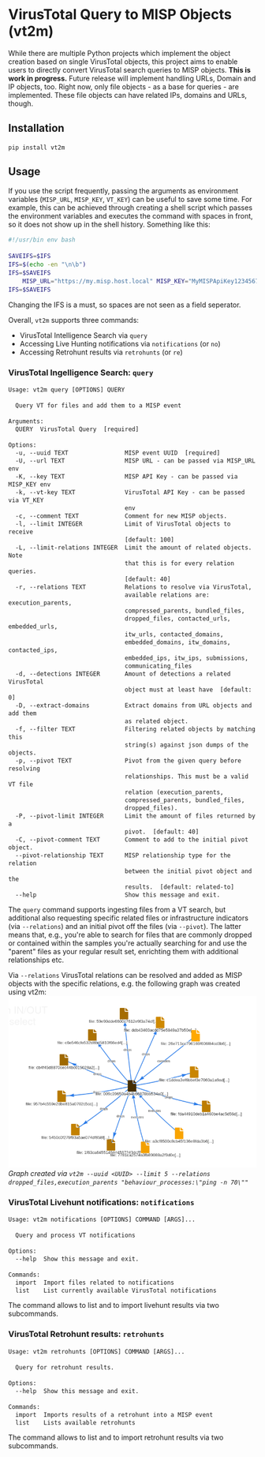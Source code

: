 # VirusTotal Query to MISP Objects (vt2m)

While there are multiple Python projects which implement the object creation based on single VirusTotal objects, this
project aims to enable users to directly convert VirusTotal search queries to MISP objects.
**This is work in progress.** Future release will implement handling URLs, Domain and IP objects, too. Right now, only
file objects - as a base for queries - are implemented. These file objects can have related IPs, domains and URLs, though.

## Installation

```
pip install vt2m
```

## Usage

If you use the script frequently, passing the arguments as environment variables (`MISP_URL`, `MISP_KEY`, `VT_KEY`)
can be useful to save some time. For example, this can be achieved through creating a shell script which passes the
environment variables and executes the command with spaces in front, so it does not show up in the shell history. Something like this:

```bash
#!/usr/bin env bash

SAVEIFS=$IFS
IFS=$(echo -en "\n\b")
IFS=$SAVEIFS
    MISP_URL="https://my.misp.host.local" MISP_KEY="MyMISPApiKey1234567890" VT_KEY="MyVTApiKey1234567890" /path/to/venv/bin/vt2m "$@"
IFS=$SAVEIFS
```

Changing the IFS is a must, so spaces are not seen as a field seperator.

Overall, `vt2m` supports three commands:

- VirusTotal Intelligence Search via `query`
- Accessing Live Hunting notifications via `notifications` (or `no`)
- Accessing Retrohunt results via `retrohunts` (or `re`)

### VirusTotal Ingelligence Search: `query`

```
Usage: vt2m query [OPTIONS] QUERY

  Query VT for files and add them to a MISP event

Arguments:
  QUERY  VirusTotal Query  [required]

Options:
  -u, --uuid TEXT                MISP event UUID  [required]
  -U, --url TEXT                 MISP URL - can be passed via MISP_URL env
  -K, --key TEXT                 MISP API Key - can be passed via MISP_KEY env
  -k, --vt-key TEXT              VirusTotal API Key - can be passed via VT_KEY
                                 env
  -c, --comment TEXT             Comment for new MISP objects.
  -l, --limit INTEGER            Limit of VirusTotal objects to receive
                                 [default: 100]
  -L, --limit-relations INTEGER  Limit the amount of related objects. Note
                                 that this is for every relation queries.
                                 [default: 40]
  -r, --relations TEXT           Relations to resolve via VirusTotal,
                                 available relations are: execution_parents,
                                 compressed_parents, bundled_files,
                                 dropped_files, contacted_urls, embedded_urls,
                                 itw_urls, contacted_domains,
                                 embedded_domains, itw_domains, contacted_ips,
                                 embedded_ips, itw_ips, submissions,
                                 communicating_files
  -d, --detections INTEGER       Amount of detections a related VirusTotal
                                 object must at least have  [default: 0]
  -D, --extract-domains          Extract domains from URL objects and add them
                                 as related object.
  -f, --filter TEXT              Filtering related objects by matching this
                                 string(s) against json dumps of the objects.
  -p, --pivot TEXT               Pivot from the given query before resolving
                                 relationships. This must be a valid VT file
                                 relation (execution_parents,
                                 compressed_parents, bundled_files,
                                 dropped_files).
  -P, --pivot-limit INTEGER      Limit the amount of files returned by a
                                 pivot.  [default: 40]
  -C, --pivot-comment TEXT       Comment to add to the initial pivot object.
  --pivot-relationship TEXT      MISP relationship type for the relation
                                 between the initial pivot object and the
                                 results.  [default: related-to]
  --help                         Show this message and exit.
```

The `query` command supports ingesting files from a VT search, but additional also requesting specific related files or infrastructure indicators (via `--relations`) and an initial pivot off the files (via `--pivot`). The latter means that, e.g., you're able to search for files that are commonly dropped or contained within the samples you're actually searching for and use the "parent" files as your regular result set, enrichting them with additional relationships etc.

Via `--relations` VirusTotal relations can be resolved and added as MISP objects with the specific relations, e.g. the
following graph was created using vt2m:
![MISP Graph](.github/screenshots/graph.png)
*Graph created via `vt2m --uuid <UUID> --limit 5 --relations dropped_files,execution_parents "behaviour_processes:\"ping -n 70\""`*

### VirusTotal Livehunt notifications: `notifications`

```
Usage: vt2m notifications [OPTIONS] COMMAND [ARGS]...

  Query and process VT notifications

Options:
  --help  Show this message and exit.

Commands:
  import  Import files related to notifications
  list    List currently available VirusTotal notifications
```

The command allows to list and to import livehunt results via two subcommands.

### VirusTotal Retrohunt results: `retrohunts`

```
Usage: vt2m retrohunts [OPTIONS] COMMAND [ARGS]...

  Query for retrohunt results.

Options:
  --help  Show this message and exit.

Commands:
  import  Imports results of a retrohunt into a MISP event
  list    Lists available retrohunts
```

The command allows to list and to import retrohunt results via two subcommands.

